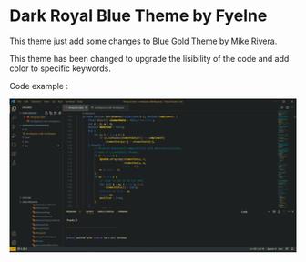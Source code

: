# Dark Royal Blue Theme by Fyelne

This theme just add some changes to [Blue Gold Theme](https://marketplace.visualstudio.com/items?itemName=MikeRivera.blue-gold) by [Mike Rivera](https://marketplace.visualstudio.com/publishers/MikeRivera).

This theme has been changed to upgrade the lisibility of the code and add color to specific keywords.

Code example :

![Code Example](image/README/preview.png)

